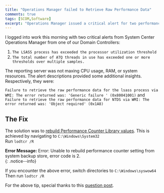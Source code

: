 ```yaml
---
title: "Operations Manager failed to Retrieve Raw Performance Data"
comments: true
tags: [SCOM,Software]
excerpt: "Operations Manager issued a critical alert for two performance monitors. To fix this scenario you need to rebuild the performance counters."
---
```

I logged into work this morning with two critical alerts from System Center
Operations Manager from one of our Domain Controllers:

1. `The LSASS process has exceeded the processor utilization threshold`
2. `The total number of ATQ threads in use has exceeded one or more thresholds over multiple samples.`

The reporting server was not maxing CPU usage, RAM, or system resources.
The alert descriptions provided some additional insights. Respectively, they were:

`Failure to retrieve the raw performance data for the lsass process via WMI: The error returned was: 'Generic failure ' (0x80041001)`
and
`Failure to retrieve the raw performance data for NTDS via WMI: The error returned was: 'Object required' (0x1A8)`  

## The Fix
The solution was to [rebuild Performance Counter Library values](https://support.microsoft.com/en-us/help/300956/how-to-manually-rebuild-performance-counter-library-values).
This is achieved by navigating to
`C:\Windows\System32`  
Run `lodtcr /R`  

**Error Message:** Error: Unable to rebuild performance counter setting from system backup store, error code is 2.  
{: .notice--info}

If you encounter the above error, switch directories to `C:\Windows\syswow64`   
Then run `lodtcr /R`  

For the above tip, special thanks to this [question post](https://social.technet.microsoft.com/Forums/ie/en-US/9b01e1a6-d872-4f28-9280-f35d6ca02a9f/lodctr-r-error-code-2?forum=w7itprogeneral).
